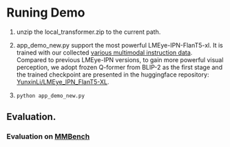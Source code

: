 # Runing Demo

1. unzip the local_transformer.zip to the current path.

2. app_demo_new.py support the most powerful LMEye-IPN-FlanT5-xl. It is trained with our collected [various multimodal instruction data](https://huggingface.co/datasets/YunxinLi/Multimodal_Insturction_Data_V2). Compared to previous LMEye-IPN versions, to gain more powerful visual perception, we adopt frozen Q-former from BLIP-2 as the first stage and the trained checkpoint are presented in the huggingface repository: [YunxinLi/LMEye_IPN_FlanT5-XL](https://huggingface.co/YunxinLi/LMEye_IPN_FlanT5-XL).

3. ```python app_demo_new.py```

## Evaluation.
### Evaluation on [MMBench](https://opencompass.org.cn/leaderboard-multimodal)



